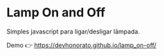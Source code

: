 # Lamp On and Off

Simples javascript para ligar/desligar lâmpada. 

Demo 👉 https://devhonorato.github.io/lamp_on-off/

